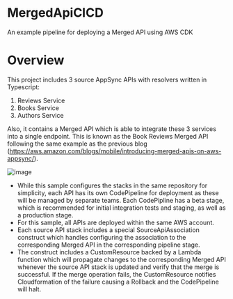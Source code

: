 # MergedApiCICD
An example pipeline for deploying a Merged API using AWS CDK

# Overview
This project includes 3 source AppSync APIs with resolvers written in Typescript:

1. Reviews Service
2. Books Service
3. Authors Service

Also, it contains a Merged API which is able to integrate these 3 services into a single endpoint. This is known as the Book Reviews Merged API following the same example as the previous blog (https://aws.amazon.com/blogs/mobile/introducing-merged-apis-on-aws-appsync/).


![image](https://github.com/ndejaco2/MergedApiCICD/assets/54116900/a8ff6afa-ed2d-4874-b3d6-f341c9ad2f61)


* While this sample configures the stacks in the same repository for simplicity, each API has its own CodePipeline for deployment as these will be managed by separate teams. Each CodePipline has a beta stage, which is recommended for initial integration tests and staging, as well as a production stage.
* For this sample, all APIs are deployed within the same AWS account. 
* Each source API stack includes a special SourceApiAssociation construct which handles configuring the association to the corresponding Merged API in the corresponding pipeline stage.
* The construct includes a CustomResource backed by a Lambda function which will propagate changes to the corresponding Merged API whenever the source API stack is updated and verify that the merge is successful. If the merge operation fails, the CustomResource notifies Cloudformation of the failure causing a Rollback and the CodePipeline will halt.
